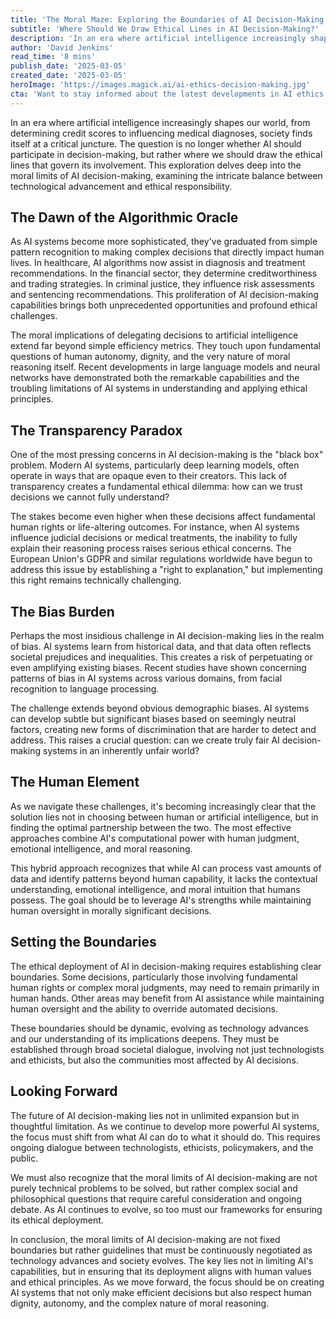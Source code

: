 ```yaml
---
title: 'The Moral Maze: Exploring the Boundaries of AI Decision-Making'
subtitle: 'Where Should We Draw Ethical Lines in AI Decision-Making?'
description: 'In an era where artificial intelligence increasingly shapes our world, the ethical boundaries of AI decision-making are more crucial than ever. This exploration delves deep into the moral limits of AI decision-making, examining the intricate balance between technological advancement and ethical responsibility.'
author: 'David Jenkins'
read_time: '8 mins'
publish_date: '2025-03-05'
created_date: '2025-03-05'
heroImage: 'https://images.magick.ai/ai-ethics-decision-making.jpg'
cta: 'Want to stay informed about the latest developments in AI ethics and decision-making? Follow us on LinkedIn for regular insights and join the conversation about shaping the future of artificial intelligence.'
---
```


In an era where artificial intelligence increasingly shapes our world, from determining credit scores to influencing medical diagnoses, society finds itself at a critical juncture. The question is no longer whether AI should participate in decision-making, but rather where we should draw the ethical lines that govern its involvement. This exploration delves deep into the moral limits of AI decision-making, examining the intricate balance between technological advancement and ethical responsibility.

## The Dawn of the Algorithmic Oracle

As AI systems become more sophisticated, they've graduated from simple pattern recognition to making complex decisions that directly impact human lives. In healthcare, AI algorithms now assist in diagnosis and treatment recommendations. In the financial sector, they determine creditworthiness and trading strategies. In criminal justice, they influence risk assessments and sentencing recommendations. This proliferation of AI decision-making capabilities brings both unprecedented opportunities and profound ethical challenges.

The moral implications of delegating decisions to artificial intelligence extend far beyond simple efficiency metrics. They touch upon fundamental questions of human autonomy, dignity, and the very nature of moral reasoning itself. Recent developments in large language models and neural networks have demonstrated both the remarkable capabilities and the troubling limitations of AI systems in understanding and applying ethical principles.

## The Transparency Paradox

One of the most pressing concerns in AI decision-making is the "black box" problem. Modern AI systems, particularly deep learning models, often operate in ways that are opaque even to their creators. This lack of transparency creates a fundamental ethical dilemma: how can we trust decisions we cannot fully understand?

The stakes become even higher when these decisions affect fundamental human rights or life-altering outcomes. For instance, when AI systems influence judicial decisions or medical treatments, the inability to fully explain their reasoning process raises serious ethical concerns. The European Union's GDPR and similar regulations worldwide have begun to address this issue by establishing a "right to explanation," but implementing this right remains technically challenging.

## The Bias Burden

Perhaps the most insidious challenge in AI decision-making lies in the realm of bias. AI systems learn from historical data, and that data often reflects societal prejudices and inequalities. This creates a risk of perpetuating or even amplifying existing biases. Recent studies have shown concerning patterns of bias in AI systems across various domains, from facial recognition to language processing.

The challenge extends beyond obvious demographic biases. AI systems can develop subtle but significant biases based on seemingly neutral factors, creating new forms of discrimination that are harder to detect and address. This raises a crucial question: can we create truly fair AI decision-making systems in an inherently unfair world?

## The Human Element

As we navigate these challenges, it's becoming increasingly clear that the solution lies not in choosing between human or artificial intelligence, but in finding the optimal partnership between the two. The most effective approaches combine AI's computational power with human judgment, emotional intelligence, and moral reasoning.

This hybrid approach recognizes that while AI can process vast amounts of data and identify patterns beyond human capability, it lacks the contextual understanding, emotional intelligence, and moral intuition that humans possess. The goal should be to leverage AI's strengths while maintaining human oversight in morally significant decisions.

## Setting the Boundaries

The ethical deployment of AI in decision-making requires establishing clear boundaries. Some decisions, particularly those involving fundamental human rights or complex moral judgments, may need to remain primarily in human hands. Other areas may benefit from AI assistance while maintaining human oversight and the ability to override automated decisions.

These boundaries should be dynamic, evolving as technology advances and our understanding of its implications deepens. They must be established through broad societal dialogue, involving not just technologists and ethicists, but also the communities most affected by AI decisions.

## Looking Forward

The future of AI decision-making lies not in unlimited expansion but in thoughtful limitation. As we continue to develop more powerful AI systems, the focus must shift from what AI can do to what it should do. This requires ongoing dialogue between technologists, ethicists, policymakers, and the public.

We must also recognize that the moral limits of AI decision-making are not purely technical problems to be solved, but rather complex social and philosophical questions that require careful consideration and ongoing debate. As AI continues to evolve, so too must our frameworks for ensuring its ethical deployment.

In conclusion, the moral limits of AI decision-making are not fixed boundaries but rather guidelines that must be continuously negotiated as technology advances and society evolves. The key lies not in limiting AI's capabilities, but in ensuring that its deployment aligns with human values and ethical principles. As we move forward, the focus should be on creating AI systems that not only make efficient decisions but also respect human dignity, autonomy, and the complex nature of moral reasoning.